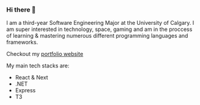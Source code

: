 ### Hi there 👋

I am a third-year Software Engineering Major at the University of Calgary. I am super interested in technology, space, gaming and am in the proccess of learning & mastering numerous different programming languages and frameworks. 

Checkout my [portfolio website](https://aarsh.me)

My main tech stacks are:
- React & Next
- .NET
- Express
- T3

<!-- I am seeking internships for summer 2023! -->



<!--
**AarshShah9/AarshShah9** is a ✨ _special_ ✨ repository because its `README.md` (this file) appears on your GitHub profile.

Here are some ideas to get you started:

- 🔭 I’m currently working on ...
- 🌱 I’m currently learning ...
- 👯 I’m looking to collaborate on ...
- 🤔 I’m looking for help with ...
- 💬 Ask me about ...
- 📫 How to reach me: ...
- 😄 Pronouns: ...
- ⚡ Fun fact: ...
-->
